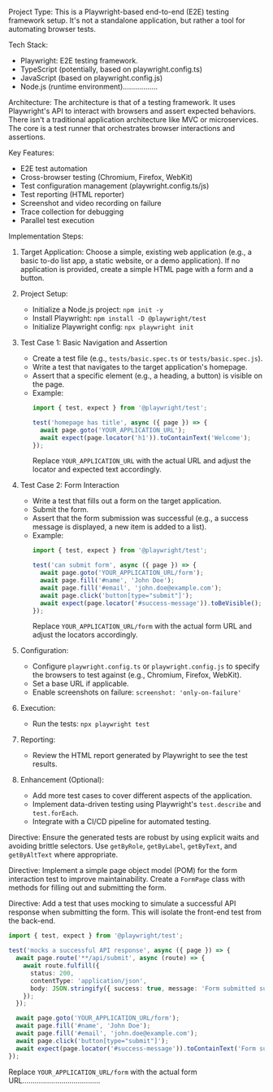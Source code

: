 Project Type:
This is a Playwright-based end-to-end (E2E) testing framework setup. It's not a standalone application, but rather a tool for automating browser tests.

Tech Stack:
- Playwright: E2E testing framework.
- TypeScript (potentially, based on playwright.config.ts)
- JavaScript (based on playwright.config.js)
- Node.js (runtime environment).................

Architecture:
The architecture is that of a testing framework. It uses Playwright's API to interact with browsers and assert expected behaviors. There isn't a traditional application architecture like MVC or microservices. The core is a test runner that orchestrates browser interactions and assertions.

Key Features:
- E2E test automation
- Cross-browser testing (Chromium, Firefox, WebKit)
- Test configuration management (playwright.config.ts/js)
- Test reporting (HTML reporter)
- Screenshot and video recording on failure
- Trace collection for debugging
- Parallel test execution

Implementation Steps:

1. Target Application: Choose a simple, existing web application (e.g., a basic to-do list app, a static website, or a demo application). If no application is provided, create a simple HTML page with a form and a button.

2. Project Setup:
   - Initialize a Node.js project: `npm init -y`
   - Install Playwright: `npm install -D @playwright/test`
   - Initialize Playwright config: `npx playwright init`

3. Test Case 1: Basic Navigation and Assertion
   - Create a test file (e.g., `tests/basic.spec.ts` or `tests/basic.spec.js`).
   - Write a test that navigates to the target application's homepage.
   - Assert that a specific element (e.g., a heading, a button) is visible on the page.
   - Example:
     ```typescript
     import { test, expect } from '@playwright/test';

     test('homepage has title', async ({ page }) => {
       await page.goto('YOUR_APPLICATION_URL');
       await expect(page.locator('h1')).toContainText('Welcome');
     });
     ```
     Replace `YOUR_APPLICATION_URL` with the actual URL and adjust the locator and expected text accordingly.

4. Test Case 2: Form Interaction
   - Write a test that fills out a form on the target application.
   - Submit the form.
   - Assert that the form submission was successful (e.g., a success message is displayed, a new item is added to a list).
   - Example:
     ```typescript
     import { test, expect } from '@playwright/test';

     test('can submit form', async ({ page }) => {
       await page.goto('YOUR_APPLICATION_URL/form');
       await page.fill('#name', 'John Doe');
       await page.fill('#email', 'john.doe@example.com');
       await page.click('button[type="submit"]');
       await expect(page.locator('#success-message')).toBeVisible();
     });
     ```
     Replace `YOUR_APPLICATION_URL/form` with the actual form URL and adjust the locators accordingly.

5. Configuration:
   - Configure `playwright.config.ts` or `playwright.config.js` to specify the browsers to test against (e.g., Chromium, Firefox, WebKit).
   - Set a base URL if applicable.
   - Enable screenshots on failure: `screenshot: 'only-on-failure'`

6. Execution:
   - Run the tests: `npx playwright test`

7. Reporting:
   - Review the HTML report generated by Playwright to see the test results.

8. Enhancement (Optional):
   - Add more test cases to cover different aspects of the application.
   - Implement data-driven testing using Playwright's `test.describe` and `test.forEach`.
   - Integrate with a CI/CD pipeline for automated testing.

Directive: Ensure the generated tests are robust by using explicit waits and avoiding brittle selectors. Use `getByRole`, `getByLabel`, `getByText`, and `getByAltText` where appropriate.

Directive: Implement a simple page object model (POM) for the form interaction test to improve maintainability. Create a `FormPage` class with methods for filling out and submitting the form.

Directive: Add a test that uses mocking to simulate a successful API response when submitting the form. This will isolate the front-end test from the back-end.
```typescript
import { test, expect } from '@playwright/test';

test('mocks a successful API response', async ({ page }) => {
  await page.route('**/api/submit', async (route) => {
    await route.fulfill({
      status: 200,
      contentType: 'application/json',
      body: JSON.stringify({ success: true, message: 'Form submitted successfully' }),
    });
  });

  await page.goto('YOUR_APPLICATION_URL/form');
  await page.fill('#name', 'John Doe');
  await page.fill('#email', 'john.doe@example.com');
  await page.click('button[type="submit"]');
  await expect(page.locator('#success-message')).toContainText('Form submitted successfully');
});
```
Replace `YOUR_APPLICATION_URL/form` with the actual form URL......................................
```



